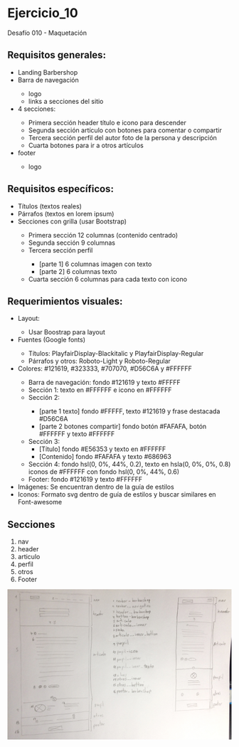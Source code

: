 # Ejercicio_10
Desafío 010 - Maquetación


<h2>Requisitos generales:</h2>
    <ul>
        <li>Landing Barbershop</li>
        <li>Barra de navegación</li>
            <ul>
                <li>logo</li>
                <li>links a secciones del sitio</li>
            </ul>
    	<li>4 secciones:</li>
            <ul>
        		<li>Primera sección header título e icono para descender</li>
        		<li>Segunda sección artículo con botones para comentar o compartir</li>
        		<li>Tercera sección perfil del autor foto de la persona y descripción</li>
        		<li>Cuarta botones para ir a otros artículos</li>
            </ul>
        <li>footer</li>
            <ul>
                <li>logo</li>
            </ul>
    </ul>

<h2>Requisitos específicos:</h2>
<ul>
    <li>Títulos (textos reales)</li>
	<li>Párrafos (textos en lorem ipsum)</li>
	<li>Secciones con grilla (usar Bootstrap)</li>
        <ul>
            <li>Primera sección 12 columnas (contenido centrado)</li>
            <li>Segunda sección 9 columnas </li>
            <li>Tercera sección perfil</li>
            <ul>
                <li>[parte 1] 6 columnas imagen con texto</li>
                <li>[parte 2] 6 columnas texto </li>
            </ul>
            <li>Cuarta sección 6 columnas para cada texto con icono</li>
        </ul>
</ul>
<h2>Requerimientos visuales:</h2>
<ul>
	<li> Layout:</li>
        <ul>
	       <li>Usar Boostrap para layout</li>
        </ul>
	<li>Fuentes (Google fonts)</li>
        <ul>
    		<li>Títulos: PlayfairDisplay-Blackitalic y PlayfairDisplay-Regular</li>
    		<li>Párrafos y otros: Roboto-Light y Roboto-Regular</li>
        </ul>
    <li>Colores: #121619, #323333, #707070, #D56C6A y #FFFFFF</li>
        <ul>
            <li>Barra de navegación: fondo #121619 y texto #FFFFF</li>
            <li>Sección 1: texto en #FFFFFF e icono en #FFFFFF</li>
            <li>Sección 2:</li>
                <ul>
                    <li>[parte 1 texto] fondo #FFFFF, texto #121619 y frase destacada #D56C6A</li>
                    <li>[parte 2 botones compartir] fondo botón #FAFAFA, botón #FFFFFF y texto #FFFFFF</li>
                </ul>
            <li>Sección 3:
                <ul>
                    <li>[Título] fondo #E56353 y texto en #FFFFFF</li>
                    <li>[Contenido] fondo #FAFAFA y texto #686963</li>
                </ul>
            <li>Sección 4: fondo hsl(0, 0%, 44%, 0.2), texto en hsla(0, 0%, 0%, 0.8) iconos de #FFFFFF con fondo hsl(0, 0%, 44%, 0.6) </li>
            <li>Footer: fondo #121619 y texto #FFFFFF</li>
        </ul>
    <li>Imágenes: Se encuentran dentro de la guía de estilos</li>
    <li>Iconos: Formato svg dentro de guía de estilos y buscar similares en Font-awesome </li>
</ul>

<h2>Secciones</h2>
<ol>
    <li>nav</li>
    <li>header</li>
    <li>articulo</li>
    <li>perfil</li>
    <li>otros</li>
    <li>Footer</li>
</ol>

<p><a target="_blank" rel="noopener noreferrer" href="/cindysc/Ejercicio_10/blob/master/img/barbershop_sketch.jpg"><img src="/img/barbershop_sketch.jpg" alt="Sketch barbershop desktop y mobile" style="max-width:100%;"></a></p>
